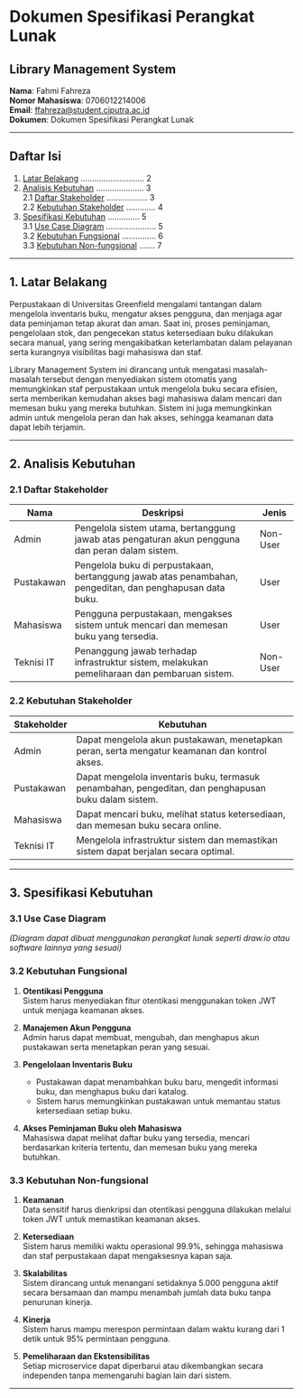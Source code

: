 # Dokumen Spesifikasi Perangkat Lunak

## Library Management System

**Nama**: Fahmi Fahreza  
**Nomor Mahasiswa**: 0706012214006  
**Email**: ffahreza@student.ciputra.ac.id  
**Dokumen**: Dokumen Spesifikasi Perangkat Lunak  

---

## Daftar Isi

1. [Latar Belakang](#latar-belakang) ............................ 2  
2. [Analisis Kebutuhan](#analisis-kebutuhan) ..................... 3  
    2.1 [Daftar Stakeholder](#daftar-stakeholder) .................. 3  
    2.2 [Kebutuhan Stakeholder](#kebutuhan-stakeholder) ............. 4  
3. [Spesifikasi Kebutuhan](#spesifikasi-kebutuhan) .............. 5  
    3.1 [Use Case Diagram](#use-case-diagram) ...................... 5  
    3.2 [Kebutuhan Fungsional](#kebutuhan-fungsional) ............... 6  
    3.3 [Kebutuhan Non-fungsional](#kebutuhan-non-fungsional) ....... 7  

---

## 1. Latar Belakang

Perpustakaan di Universitas Greenfield mengalami tantangan dalam mengelola inventaris buku, mengatur akses pengguna, dan menjaga agar data peminjaman tetap akurat dan aman. Saat ini, proses peminjaman, pengelolaan stok, dan pengecekan status ketersediaan buku dilakukan secara manual, yang sering mengakibatkan keterlambatan dalam pelayanan serta kurangnya visibilitas bagi mahasiswa dan staf.

Library Management System ini dirancang untuk mengatasi masalah-masalah tersebut dengan menyediakan sistem otomatis yang memungkinkan staf perpustakaan untuk mengelola buku secara efisien, serta memberikan kemudahan akses bagi mahasiswa dalam mencari dan memesan buku yang mereka butuhkan. Sistem ini juga memungkinkan admin untuk mengelola peran dan hak akses, sehingga keamanan data dapat lebih terjamin.

---

## 2. Analisis Kebutuhan

### 2.1 Daftar Stakeholder

| Nama            | Deskripsi                          | Jenis       |
|-----------------|------------------------------------|-------------|
| Admin           | Pengelola sistem utama, bertanggung jawab atas pengaturan akun pengguna dan peran dalam sistem. | Non-User |
| Pustakawan      | Pengelola buku di perpustakaan, bertanggung jawab atas penambahan, pengeditan, dan penghapusan data buku. | User |
| Mahasiswa       | Pengguna perpustakaan, mengakses sistem untuk mencari dan memesan buku yang tersedia. | User |
| Teknisi IT      | Penanggung jawab terhadap infrastruktur sistem, melakukan pemeliharaan dan pembaruan sistem. | Non-User |

### 2.2 Kebutuhan Stakeholder

| Stakeholder | Kebutuhan                                                                 |
|-------------|---------------------------------------------------------------------------|
| Admin       | Dapat mengelola akun pustakawan, menetapkan peran, serta mengatur keamanan dan kontrol akses. |
| Pustakawan  | Dapat mengelola inventaris buku, termasuk penambahan, pengeditan, dan penghapusan buku dalam sistem. |
| Mahasiswa   | Dapat mencari buku, melihat status ketersediaan, dan memesan buku secara online. |
| Teknisi IT  | Mengelola infrastruktur sistem dan memastikan sistem dapat berjalan secara optimal. |

---

## 3. Spesifikasi Kebutuhan

### 3.1 Use Case Diagram

*(Diagram dapat dibuat menggunakan perangkat lunak seperti draw.io atau software lainnya yang sesuai)*

### 3.2 Kebutuhan Fungsional

1. **Otentikasi Pengguna**  
   Sistem harus menyediakan fitur otentikasi menggunakan token JWT untuk menjaga keamanan akses.

2. **Manajemen Akun Pengguna**  
   Admin harus dapat membuat, mengubah, dan menghapus akun pustakawan serta menetapkan peran yang sesuai.

3. **Pengelolaan Inventaris Buku**  
   - Pustakawan dapat menambahkan buku baru, mengedit informasi buku, dan menghapus buku dari katalog.
   - Sistem harus memungkinkan pustakawan untuk memantau status ketersediaan setiap buku.

4. **Akses Peminjaman Buku oleh Mahasiswa**  
   Mahasiswa dapat melihat daftar buku yang tersedia, mencari berdasarkan kriteria tertentu, dan memesan buku yang mereka butuhkan.

### 3.3 Kebutuhan Non-fungsional

1. **Keamanan**  
   Data sensitif harus dienkripsi dan otentikasi pengguna dilakukan melalui token JWT untuk memastikan keamanan akses.

2. **Ketersediaan**  
   Sistem harus memiliki waktu operasional 99.9%, sehingga mahasiswa dan staf perpustakaan dapat mengaksesnya kapan saja.

3. **Skalabilitas**  
   Sistem dirancang untuk menangani setidaknya 5.000 pengguna aktif secara bersamaan dan mampu menambah jumlah data buku tanpa penurunan kinerja.

4. **Kinerja**  
   Sistem harus mampu merespon permintaan dalam waktu kurang dari 1 detik untuk 95% permintaan pengguna.

5. **Pemeliharaan dan Ekstensibilitas**  
   Setiap microservice dapat diperbarui atau dikembangkan secara independen tanpa memengaruhi bagian lain dari sistem.

---


